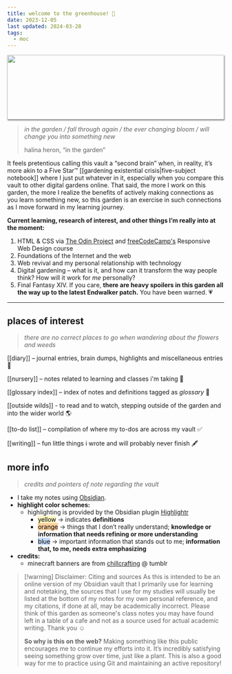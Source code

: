 ```yaml
---
title: welcome to the greenhouse! 🏡
date: 2023-12-05
last updated: 2024-03-28
tags:
  - moc
---
```

<img style="height: 150px; width: 100%; object-fit: cover; box-shadow: 1px 2px 3px rgba(0,0,0,.5);" src="https://64.media.tumblr.com/1f2e6b736105300e46799de68fdefa0a/79b73a9a98955ada-71/s1280x1920/2f789ef2cc0259d8dbf69938ee28b56aa17c915d.gifv">

> *in the garden / fall through again / the ever changing bloom / will change you into something new*
> 
> halina heron, “in the garden”

It feels pretentious calling this vault a “second  brain” when, in reality, it’s more akin to a Five Star™ [[gardening existential crisis|five-subject notebook]] where I just put whatever in it, especially when you compare this vault to other digital gardens online. That said, the more I work on this garden, the more I realize the benefits of actively making connections as you learn something new, so this garden is an exercise in such connections as I move forward in my learning journey.

**Current learning, research of interest, and other things I’m really into at the moment:**
1. HTML & CSS via [The Odin Project](https://www.theodinproject.com/dashboard) and [freeCodeCamp's](https://www.freecodecamp.org/learn/2022/responsive-web-design/) Responsive Web Design course
2. Foundations of the Internet and the web
3. Web revival and my personal relationship with technology
4. Digital gardening – what is it, and how can it transform the way people think? How will it work for *me* personally?
5. Final Fantasy XIV. If you care, **there are heavy spoilers in this garden all the way up to the latest Endwalker patch.** You have been warned. 💗

---

## places of interest
> *there are no correct places to go when wandering about the flowers and weeds*

[[diary]] – journal entries, brain dumps, highlights and miscellaneous entries 💌

[[nursery]] – notes related to learning and classes i'm taking 🌱

[[glossary index]] – index of notes and definitions tagged as *glossary* 📇

[[outside wilds]] - to read  and to watch, stepping outside of the garden and into the wider world 🌎

[[to-do list]] – compilation of where my to-dos are across my vault ✅

[[writing]] – fun little things i wrote and will probably never finish 🖋️

## more info
> *credits and pointers of note regarding the vault*

- I take my notes using [Obsidian](https://obsidian.md/).
- **highlight color schemes:**
	- highlighting is provided by the Obsidian plugin [Highlightr](https://github.com/chetachiezikeuzor/Highlightr-Plugin)
		- <mark style="background: #FFF3A3A6;">yellow</mark> → indicates **definitions**
		- <mark style="background: #FFB86CA6;">orange</mark> → things that I don’t really understand; **knowledge or information that needs refining or more understanding**
		- <mark style="background: #ADCCFFA6;">blue</mark> → important information that stands out to me; **information that, to me, needs extra emphasizing**
- **credits:**
	- minecraft banners are from [chillcrafting](https://chillcrafting.tumblr.com/) @ tumblr

> [!warning] Disclaimer: Citing and sources
> As this is intended to be an online version of my Obsidian vault that I primarily use for learning and notetaking, the sources that I use for my studies will usually be listed at the bottom of my notes for my own personal reference, and my citations, if done at all, may be academically incorrect. Please think of this garden as someone's class notes you may have found left in a table of a cafe and not as a source used for actual academic writing. Thank you ☺️
> 
> **So why is this on the web?**
> Making something like this public encourages me to continue my efforts into it. It’s incredibly satisfying seeing something grow over time, just like a plant. This is also a good way for me to practice using Git and maintaining an active repository!